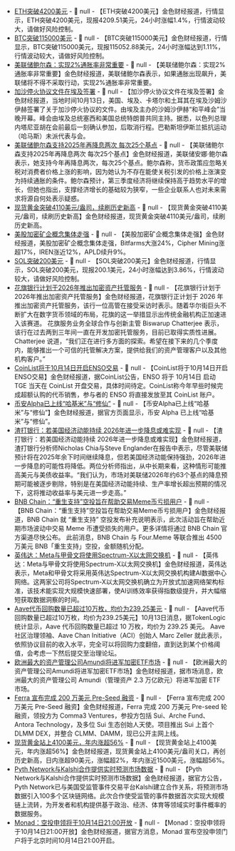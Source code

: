 - [ETH突破4200美元]() - 📰 null - 【ETH突破4200美元】金色财经报道，行情显示，ETH突破4200美元，现报4209.51美元，24小时涨幅1.4%，行情波动较大，请做好风险控制。
- [BTC突破115000美元]() - 📰 null - 【BTC突破115000美元】金色财经报道，行情显示，BTC突破115000美元，现报115052.88美元，24小时涨幅达到1.11%，行情波动较大，请做好风险控制。
- [美联储鲍尔森：实现2%通胀率非常重要](https://www.cls.cn/detail/2168223) - 📰 null - 【美联储鲍尔森：实现2%通胀率非常重要】金色财经报道，美联储鲍尔森表示，如果通胀出现飙升，美联储将不得不采取行动，实现2%通胀率非常重要。
- [加沙停火协议文件在埃及签署](https://flash.jin10.com/detail/20251014004733563800) - 📰 null - 【加沙停火协议文件在埃及签署】金色财经报道，当地时间10月13日，美国、埃及、卡塔尔和土耳其在埃及沙姆沙伊赫签署了关于加沙停火协议的文件。由埃及主办的沙姆沙伊赫“和平峰会”当晚开幕。峰会由埃及总统塞西和美国总统特朗普共同主持。据悉，以色列总理内塔尼亚胡在会前最后一刻确认参加，后取消行程。巴勒斯坦伊斯兰抵抗运动（哈马斯）未派代表与会。
- [美联储鲍尔森支持2025年再降息两次 每次25个基点](https://www.cls.cn/detail/2168219) - 📰 null - 【美联储鲍尔森支持2025年再降息两次 每次25个基点】金色财经报道，美联储安娜·鲍尔森表示，她支持今年再降息两次，每次25个基点。鲍尔森称，货币政策应忽略关税对消费者价格上涨的影响，因为她认为不存在能使关税引发的价格上涨演变为持续通胀的条件。鲍尔森预计，第三季度经济将继续保持高于趋势水平的增长，但她也指出，支撑经济增长的基础较为狭窄，一些企业联系人也对未来需求将源自何处表示疑惑。
- [现货黄金突破4110美元/盎司，续刷历史新高]() - 📰 null - 【现货黄金突破4110美元/盎司，续刷历史新高】金色财经报道，现货黄金突破4110美元/盎司，续刷历史新高。
- [美股加密矿企概念集体走强]() - 📰 null - 【美股加密矿企概念集体走强】金色财经报道，美股加密矿企概念集体走强，Bitfarms大涨24%，Cipher Mining涨超17%，IREN涨近12%，APLD续升9%。
- [SOL突破200美元]() - 📰 null - 【SOL突破200美元】金色财经报道，行情显示，SOL突破200美元，现报200.1美元，24小时涨幅达到3.86%，行情波动较大，请做好风险控制。
- [花旗银行计划于2026年推出加密资产托管服务](https://www.cnbc.com/2025/10/13/citi-aims-to-launch-crypto-custody-in-2026-exploring-stablecoin.html) - 📰 null - 【花旗银行计划于2026年推出加密资产托管服务】金色财经报道，花旗银行正计划于 2026 年推出加密资产托管服务，该行一位高管在接受采访时表示。随着华尔街巨头不断扩大在数字货币领域的布局，花旗的这一举措显示出传统金融机构正加速进入该赛道。 
花旗服务业务全球合作与创新主管 Biswarup Chatterjee 表示，该行在过去两到三年间一直在开发加密托管服务，目前已取得实质性进展。 
Chatterjee 说道，“我们正在进行多方面的探索。希望在接下来的几个季度内，能够推出一个可信的托管解决方案，提供给我们的资产管理客户以及其他机构客户。”
- [CoinList将于10月14日开启ENSO交易](https://x.com/CoinList/status/1977754393479970978) - 📰 null - 【CoinList将于10月14日开启ENSO交易】金色财经报道，据CoinList公告，ENSO 将于 10月14日 启动 TGE 当天在 CoinList 开盘交易，具体时间待定。CoinList称今年早些时候完成超额认购的代币销售，参与者的 ENSO 将直接发放至其 CoinList 账户。
- [币安Alpha已上线“哈基米”与“修仙”]() - 📰 null - 【币安Alpha已上线“哈基米”与“修仙”】金色财经报道，据官方页面显示，币安 Alpha 已上线“哈基米”与“修仙”。
- [渣打银行：若美国经济动能持续 2026年进一步降息或难实现](https://flash.jin10.com/detail/20251013233231978800) - 📰 null - 【渣打银行：若美国经济动能持续 2026年进一步降息或难实现】金色财经报道，渣打银行分析师Nicholas Chia与Steve Englander在报告中表示，尽管美联储预计将在2025年余下时间继续降息，但若美国经济动能保持强劲，2026年进一步降息的可能性将降低。两位分析师指出，从中长期来看，这种情形可能推高美元与美债收益率。“我们认为，市场对美联储2026年约63个基点的降息预期可能被逐步剔除，特别是在美国经济动能持续、生产率增长超出预期的情况下，这将推动收益率与美元进一步走高。”
- [BNB Chain：“重生支持”空投旨在帮助交易Meme币亏损用户](https://x.com/BNBCHAIN/status/1977747453072781502) - 📰 null - 【BNB Chain：“重生支持”空投旨在帮助交易Meme币亏损用户】金色财经报道，BNB Chain 就 “重生支持” 空投发布补充说明表示，此次活动旨在帮助近期市场波动中交易 Meme 币遭受损失的用户。更多详情将通过 BNB Chain 官方渠道尽快公布。 
此前消息，BNB Chain 与 Four.Meme 等联合推出 4500 万美元 BNB「重生支持」空投，金额随机分配。
- [英伟达：Meta与甲骨文将使用Spectrum-X以太网交换机](https://www.cls.cn/detail/2168165) - 📰 null - 【英伟达：Meta与甲骨文将使用Spectrum-X以太网交换机】金色财经报道，英伟达表示，Meta和甲骨文将采用英伟达Spectrum-X以太网交换机构建AI数据中心网络。这两家公司将Spectrum-X以太网交换机确立为开放式加速网络架构标准，该技术能实现大规模快速部署，使AI训练效率获得指数级提升，并大幅缩短获取数据洞察的时间。
- [Aave代币回购数量已超过10万枚，均价为239.25美元](https://x.com/lemiscate/status/1977748829949604125) - 📰 null - 【Aave代币回购数量已超过10万枚，均价为239.25美元】10月13日消息，据TokenLogic 统计显示，Aave 代币回购数量已超过 10 万枚，均价为 239.25 美元。 
Aave 社区治理领袖、Aave Chan Initiative（ACI）创始人 Marc Zeller 就此表示，依照协议目前的收入水平，完全可以将回购力度翻倍，直到达到某个价格阈值，会考虑一下然后提交至治理论坛。
- [欧洲最大的资产管理公司Amundi将进军加密ETF市场](https://x.com/zoomerfied/status/1977753137281663106) - 📰 null - 【欧洲最大的资产管理公司Amundi将进军加密ETF市场】金色财经报道，据市场消息，欧洲最大的资产管理公司 Amundi（管理资产 2.3 万亿欧元）将进军加密 ETF 市场。
- [Ferra 宣布完成 200 万美元 Pre-Seed 融资](https://ferraonsui.substack.com/p/ferra-secures-2m-pre-seed-round-led) - 📰 null - 【Ferra 宣布完成 200 万美元 Pre-Seed 融资】金色财经报道，Ferra 完成 200 万美元 Pre-seed 轮融资，领投方为 Comma3 Ventures，参投方包括 Sui、Arche Fund、Antora Technology，及多位 Sui 生态创始人天使。项目推出 Sui 上首个 DLMM DEX，并整合 CLMM、DAMM，现已公开主网上线。
- [现货黄金站上4100美元，年内涨超56%]() - 📰 null - 【现货黄金站上4100美元，年内涨超56%】金色财经报道，现货黄金站上4100美元/盎司关口，再创历史新高，日内涨超90美元，涨幅超2%，年内涨近1500美元，涨幅超56%。
- [Pyth Network与Kalshi合作提供实时预测市场数据]() - 📰 null - 【Pyth Network与Kalshi合作提供实时预测市场数据】金色财经报道，据官方公告，Pyth Network已与美国受监管事件交易平台Kalshi建立合作关系，将预测市场数据引入100多个区块链网络。此次合作使受监管的事件数据首次实现大规模链上流转，为开发者和机构提供基于政治、经济、体育等领域实时事件概率的数据服务。
- [Monad：空投申领将于10月14日21:00开放](https://x.com/monad/status/1977744541382787334) - 📰 null - 【Monad：空投申领将于10月14日21:00开放】金色财经报道，据官方消息，Monad 宣布空投申领门户将于北京时间10月14日21:00开启。
